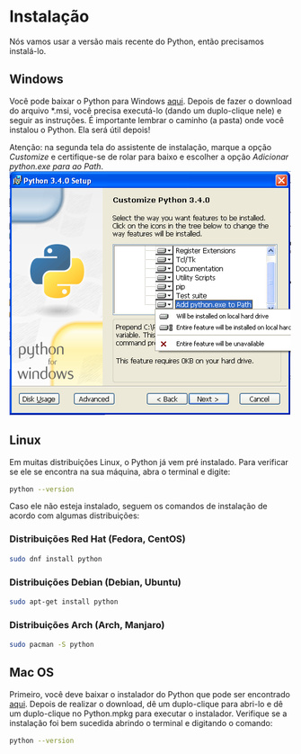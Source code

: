 # Instalação

Nós vamos usar a versão mais recente do Python, então precisamos instalá-lo.

## Windows
Você pode baixar o Python para Windows [aqui](https://www.python.org/downloads/). Depois de fazer o download do arquivo *.msi, você precisa executá-lo (dando um duplo-clique nele) e seguir as instruções. É importante lembrar o caminho (a pasta) onde você instalou o Python. Ela será útil depois!

Atenção: na segunda tela do assistente de instalação, marque a opção _Customize_ e certifique-se de rolar para baixo e escolher a opção _Adicionar python.exe para ao Path_.
![Adicionando Python ao Path](/images/windows-python-path.png)

## Linux
Em muitas distribuições Linux, o Python já vem pré instalado. Para verificar se ele se encontra na sua máquina, abra o terminal e digite:

```sh
python --version
```

Caso ele não esteja instalado, seguem os comandos de instalação de acordo com algumas distribuições:

### Distribuições Red Hat (Fedora, CentOS)

```sh
sudo dnf install python
```

### Distribuições Debian (Debian, Ubuntu)

```sh
sudo apt-get install python
```

### Distribuições Arch (Arch, Manjaro)

```sh
sudo pacman -S python
```

## Mac OS
Primeiro, você deve baixar o instalador do Python que pode ser encontrado [aqui](https://www.python.org/downloads/release/python-342/). Depois de realizar o download, dê um duplo-clique para abri-lo e dê um duplo-clique no Python.mpkg para executar o instalador. Verifique se a instalação foi bem sucedida abrindo o terminal e digitando o comando:

```sh
python --version
```

